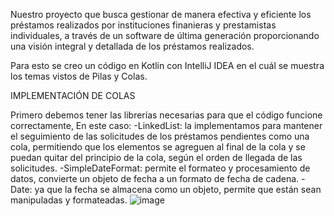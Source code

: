 Nuestro proyecto que busca gestionar de manera efectiva y eficiente los préstamos realizados por instituciones finanieras y prestamistas individuales, a través de un software de última generación proporcionando una visión integral y detallada de los préstamos realizados.

Para esto se creo un código en Kotlin con IntelliJ IDEA en el cuál se muestra los temas vistos de Pilas y Colas.


IMPLEMENTACIÓN DE COLAS

Primero debemos tener las librerías necesarias para que el código funcione correctamente, En este caso: 
-LinkedList: la implementamos para mantener el seguimiento de las solicitudes de los préstamos pendientes como una cola, permitiendo que los elementos se agreguen al final de la cola y se puedan quitar del principio de la cola, según el orden de llegada de las solicitudes.
-SimpleDateFormat: permite el formateo y procesamiento de datos, convierte un objeto de fecha a un formato de fecha de cadena.
-Date: ya que la fecha se almacena como un objeto, permite que están sean manipuladas y formateadas.
![image](https://github.com/LauraP30/Proyecto-Gestion-Prestamos/assets/87994943/df371136-3439-46a0-972e-984fbb4fdd43)

